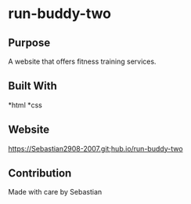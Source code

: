 # run-buddy-two


## Purpose
A website that offers fitness training services.


## Built With
*html
*css

## Website
https://Sebastian2908-2007.git;hub.io/run-buddy-two

## Contribution
 Made with care by Sebastian
